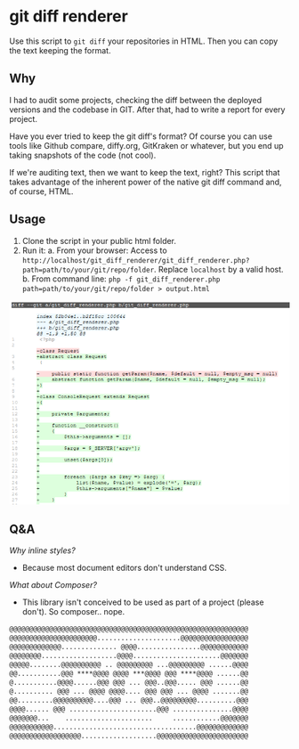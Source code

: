 # git diff renderer

Use this script to `git diff` your repositories in HTML. Then you can copy the text keeping the format.


## Why

I had to audit some projects, checking the diff between the deployed versions and the codebase in GIT. After that, had to write a report for every project. 

Have you ever tried to keep the git diff's format? Of course you can use tools like Github compare, diffy.org, GitKraken or whatever, but you end up taking snapshots of the code (not cool).

If we're auditing text, then we want to keep the text, right? This script that takes advantage of the inherent power of the native git diff command and, of course, HTML.


## Usage

1. Clone the script in your public html folder.
2. Run it:
  a. From your browser: Access to `http://localhost/git_diff_renderer/git_diff_renderer.php?path=path/to/your/git/repo/folder`. Replace `localhost` by a valid host.
  b. From command line: `php -f git_diff_renderer.php path=path/to/your/git/repo/folder > output.html`

![screenshot](screenshot.png)


## Q&A

_Why inline styles?_
- Because most document editors don't understand CSS.

_What about Composer?_
- This library isn't conceived to be used as part of a project (please don't). So composer.. nope.


```
@@@@@@@@@@@@@@@@@@@@@@@@@@@@@@@@@@@@@@@@@@@@@@@@@@@@@@@@@@@@
@@@@@@@@@@@@@@@@@@@@@@.....................@@@@@@@@@@@@@@@@@
@@@@@@@@@@@@@.............. @@@@................@@@@@@@@@@@@
@@@@@@@@...................@@@@......................@@@@@@@
@@@@@........@@@@@@@@@@ .. @@@@@@@@@ ...@@@@@@@@@ ......@@@@
@@...........@@@ ****@@@@ @@@@ ***@@@@ @@@ ****@@@@ ......@@
@...........@@@@......@@@ @@@ ... @@@..@@@..... @@@ ......@@
@.......... @@@ ... @@@@ @@@@.... @@@ @@@ ... @@@@ .......@@
@@.........@@@@@@@@@@....@@@ ... @@@..@@@@@@@@@..........@@@
@@@@...... @@@ ......................@@@ ...............@@@@
@@@@@@@...    ......................     ............@@@@@@@
@@@@@@@@@@@....................................@@@@@@@@@@@@@
@@@@@@@@@@@@@@@@@@...................@@@@@@@@@@@@@@@@@@@@@@@
```
